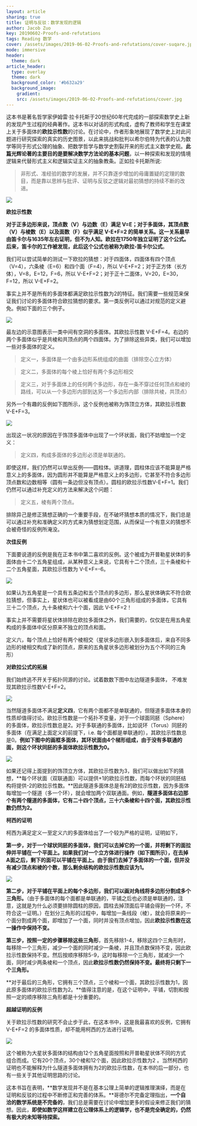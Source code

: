 ```yaml
---
layout: article
sharing: true
title: 证明与反驳：数学发现的逻辑
author: Jacob Zuo
key: 20190602-Proofs-and-refutations
tags: Reading 数学
cover: /assets/images/2019-06-02-Proofs-and-refutations/cover-suqare.jpg
mode: immersive
header:
  theme: dark
article_header:
  type: overlay
  theme: dark
  background_color: '#b632a29'
  background_image: 
    gradient: 
    src: /assets/images/2019-06-02-Proofs-and-refutations/cover.jpg
---
```


这本书是著名哲学家伊姆雷·拉卡托斯于20世纪60年代完成的一部探索数学史上新的发现产生过程的经典著作。这本书以对话的形式构成，虚构了教师和学生在课堂上关于多面体的**欧拉示性数**的讨论。在讨论中，作者形象地展现了数学史上对此问题进行研究探索的真实的历史图景，以此来挑战和批判以希尔伯特为代表的认为数学等同于形式公理的抽象、把数学哲学与数学史割裂开来的形式主义数学史观。**此篇光辉论著的主要目的是要解决数学方法论的基本问题**，以一种探索和发现的情境逻辑来代替形式主义和逻辑实证主义的抽象教条。正如拉卡托斯所说:

> 非形式、准经验的数学的发展，并不只靠逐步增加的毋庸置疑的定理的数目，而是靠以思辨与批评、证明与反驳之逻辑对最初猜想的持续不断的改进。

![]({{site.url}}/assets/images/2019-06-02-Proofs-and-refutations/cover-clear.jpg)

<!--more-->

**欧拉示性数**

**对于正多边形来说，顶点数（V）与边数（E）满足 V=E；对于多面体，其顶点数（V）与棱数（E）以及面数（F）似乎满足 V-E+F=2 的简单关系。**这一关系最早由笛卡尔与1635年左右证明，但不为人知。欧拉在1750年独立证明了这个公式。后来，笛卡尔的工作被发现，此后这个公式也被称为**欧拉-笛卡尔公式**。

我们可以尝试简单的测试一下欧拉的猜想：对于四面体，四面体有四个顶点（V=4），六条棱（E=6）和四个面（F=4），所以 V-E+F=2；对于正方体（长方体），V=8，E=12，F=6，所以 V-E+F=2；对于正十二面体，V=20，E=30，F=12，所以 V-E+F=2。

事实上并不是所有的多面体都满足欧拉示性数为2的特征。我们需要一些规范来保证我们讨论的多面体符合欧拉猜想的要求。第一类反例可以通过对规范的定义避免。例如下面的三个例子。

![]({{site.url}}/assets/images/2019-06-02-Proofs-and-refutations/fig-1.png)

最左边的示意图表示一类中间有空洞的多面体。其欧拉示性数 V-E+F=4。右边的两个多面体似乎是共棱和共顶点的两个四面体。为了排除这些异类，我们可以增加一些对多面体的定义。

> 定义一，多面体是一个由多边形系统组成的曲面（排除空心立方体）

> 定义二，多面体的每个棱上恰好有两个多边形相交

> 定义三，对于多面体上的任何两个多边形，存在一条不穿过任何顶点和棱的路线，可以从一个多边形内部到达另一个多边形内部（排除共棱，共顶点）

另外一个有趣的反例如下图所示，这个反例也被称为饰顶立方体，其欧拉示性数 V-E+F=3。

![]({{site.url}}/assets/images/2019-06-02-Proofs-and-refutations/fig-2.png)


出现这一状况的原因在于饰顶多面体中出现了一个环状面，我们不妨增加一个定义：

> 定义四，构成多面体的多边形必须是单联通的。

即使这样，我们仍然可以举出反例——圆柱体。讲道理，圆柱体应该不能算是严格意义上的多面体，因为圆形并不能算是严格意义上的多边形，它甚至不符合多边形顶点数和边数相等（圆有一条边但没有顶点）。圆柱的欧拉示性数V-E+F=1。我们仍然可以通过补充定义的方法来解决这个问题：

> 定义五，棱有两个顶点。

排除异己是修正猜想正确的一个重要手段，在不破坏猜想本质的情况下，我们总是可以通过补充和准确定义的方式来为猜想划定范围，从而保证一个有意义的猜想不会被奇怪的反例所淹没。

**次佳反例**

下面要说道的反例是我在正本书中第二喜欢的反例。这个被成为开普勒星状体的多面体由十二个五角星组成，从某种意义上来说，它具有十二个顶点，三十条棱和十二个五角星面，其欧拉示性数为 V-E+F=-6。

![]({{site.url}}/assets/images/2019-06-02-Proofs-and-refutations/fig-3.png)

如果认为五角星是一个具有五条边和五个顶点的多边形，那么星状体确实不符合欧拉猜想，但事实上，星状体也可以被看成是由60个三角形组成的多面体，它具有三十二个顶点，九十条棱和六十个面，因此 V-E+F=2！

事实上并不需要将星状体排除在欧拉多面体之外，我们需要的，仅仅是在用五角星构成的多面体中区分原来不独立的顶点和面。

定义六，每个顶点上恰好有两个棱相交（星状多边形嵌入到多面体后，来自不同多边形的棱相交构成了新的顶点，原来的五角星状多边形被划分为五个不同的三角形）

**对欧拉公式的拓展**

我们始终逃不开关于拓扑同源的讨论。试着数数下图中左边隧道多面体， 不难发现其欧拉示性数V-E+F=2。

![]({{site.url}}/assets/images/2019-06-02-Proofs-and-refutations/fig-4.png)

当然隧道多面体不满足**定义四**，它有两个面都不是单联通的，但隧道多面体本身的性质却值得讨论。欧拉示性数是一个拓扑不变量，对于一个球面同胚（Sphere）的多面体，欧拉示性数总是2。对于多联通的多面体，比如说环（Torus）同胚的多面体（在满足上面定义的前提下，i.e. 每个面都是单联通的），其欧拉示性数总是0。**例如下图中的画框多面体，其环状面由4个梯形组成，由于没有多联通的面，则这个环状同胚的多面体欧拉示性数为0。**

![]({{site.url}}/assets/images/2019-06-02-Proofs-and-refutations/fig-5.png)

如果还记得上面提到的饰顶立方体，其欧拉示性数为3，我们可以做出如下的猜想，**每个环状面（双联通面）可以提供+1的欧拉示性数，而每个环状的同胚结构将提供-2的欧拉示性数。**因此隧道多面体总是有2的欧拉示性数，因为多面体每增加一个隧道（多一个环），就会增加两个双联通面。例如，**隧道多面体右边那个有两个隧道的多面体，它有二十四个顶点，三十六条棱和十四个面，其欧拉示性数仍然为2。**

**柯西的证明**

柯西为满足定义一至定义六的多面体给出了一个较为严格的证明，证明如下，

**第一步，对于一个球状同胚的多面体，我们可以去掉它的一个面，并将剩下的面拉伸并平铺在一个平面上。**如果我们对一个立方体进行操作（如下图所示），在去掉A面之后，剩下的面可以平铺在平面上。由于我们去掉了多面体的一个面，但并没有减少顶点和棱的个数，那么**剩余结构的欧拉示性数应该为1。**

![]({{site.url}}/assets/images/2019-06-02-Proofs-and-refutations/fig-6.png)

**第二步，对于平铺在平面上的每个多边形，我们可以画对角线将多边形分割成多个三角形。**（由于多面体的每个面都是单联通的，平铺之后也必须是单联通的，注意，这就是为什么必须要排除圆柱的原因，圆柱去掉顶面后平铺会得到一个环，不符合这一证明。）在划分三角形的过程中，每增加一条线段（棱），就会将原来的一个面分割成两个面，即增加了一个面，同时并没有顶点增加，因此**欧拉示性数在这一操作中保持不变。**

**第三步，按照一定的步骤移除这些三角形**，首先移除1-4，移除这四个三角形时，每移除一个三角形，减少一个面的同时减少一条棱，并且顶点数保持不变，因此欧拉示性数保持不变。然后按顺序移除5-9，这时每移除一个三角形，就减少一个面，同时减少两条棱和一个顶点，因此**欧拉示性数仍然保持不变。最终将只剩下一个三角形。**

**对于最后的三角形，它拥有三个顶点，三个棱和一个面，其欧拉示性数为1，因此原多面体的欧拉示性数为2。**值得注意的是，在这个证明中，平铺，切割和按照一定的顺序移除三角形都是十分重要的。

**超越证明的反例**

关于欧拉示性数的研究不会止步于此，在这本书中，这是我最喜欢的反例，它拥有 V-E+F=2 的多面体性质，却不能用柯西的方法进行证明。

![]({{site.url}}/assets/images/2019-06-02-Proofs-and-refutations/fig-7.png)

这个被称为大星状多面体的结构由12个五角星面按照和开普勒星状体不同的方式组合而成。它有20个顶点，30个棱和12个面，因此欧拉示性数为2 。当然柯西的证明也不能解释为什么隧道多面体拥有为2的欧拉示性数，在本书的后一部分，也有一些关于其他证明思路的讨论。

这本书旨在表明，**数学发现并不是在基本公理上简单的逻辑推理演绎，而是在证明和反驳的过程中不断修正和完善的体系。**哥德尔不完备定理指出，**一个自洽的数学系统是不完备的**，我们总是需要在讨论中增加更多的假设来修正我们的猜想。因此，**即使如数学这样建立在公理体系上的逻辑学，也不是完全确定的，仍然有极大的未知等待探索。**

